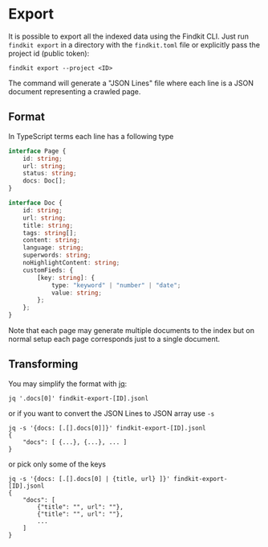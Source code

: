 # Export

It is possible to export all the indexed data using the Findkit CLI. Just run
`findkit export` in a directory with the `findkit.toml` file or explicitly pass
the project id (public token):

```
findkit export --project <ID>
```

The command will generate a "JSON Lines" file where each line is a JSON
document representing a crawled page.

## Format

In TypeScript terms each line has a following type

```ts
interface Page {
	id: string;
	url: string;
	status: string;
	docs: Doc[];
}

interface Doc {
	id: string;
	url: string;
	title: string;
	tags: string[];
	content: string;
	language: string;
	superwords: string;
	noHighlightContent: string;
	customFieds: {
		[key: string]: {
			type: "keyword" | "number" | "date";
			value: string;
		};
	};
}
```

Note that each page may generate multiple documents to the index but on normal
setup each page corresponds just to a single document.

## Transforming

You may simplify the format with [jq](https://jqlang.github.io/jq/):

```
jq '.docs[0]' findkit-export-[ID].jsonl
```

or if you want to convert the JSON Lines to JSON array use `-s`

```
jq -s '{docs: [.[].docs[0]]}' findkit-export-[ID].jsonl
{
    "docs": [ {...}, {...}, ... ]
}
```

or pick only some of the keys

```
jq -s '{docs: [.[].docs[0] | {title, url} ]}' findkit-export-[ID].jsonl
{
    "docs": [
        {"title": "", url": ""},
        {"title": "", url": ""},
        ...
    ]
}
```
